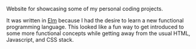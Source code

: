 Website for showcasing some of my personal coding projects.

It was written in [Elm](http://elm-lang.org/) because I had the desire to learn 
a new functional programming language. This looked like a fun way to get 
introduced to some more functional concepts while getting away from the usual 
HTML, Javascript, and CSS stack.

